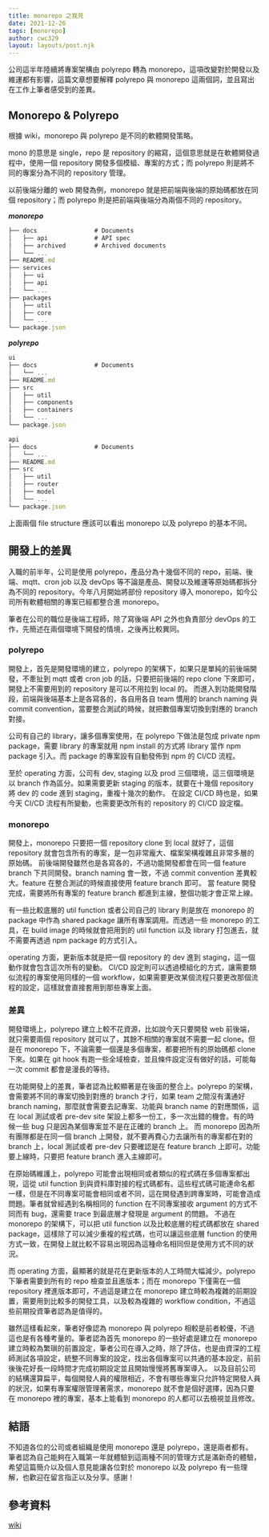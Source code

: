 ```yaml
---
title: monorepo 之我見
date: 2021-12-26
tags: [monorepo]
author: cwc329
layout: layouts/post.njk
---
```


<!-- summary -->

公司這半年陸續將專案架構由 polyrepo 轉為 monorepo，這項改變對於開發以及維運都有影響，這篇文章想要解釋 polyrepo 與 monorepo 這兩個詞，並且寫出在工作上筆者感受到的差異。

<!-- summary -->

## Monorepo & Polyrepo

根據 wiki，monorepo 與 polyrepo 是不同的軟體開發策略。

mono 的意思是 single，repo 是 repository 的縮寫，這個意思就是在軟體開發過程中，使用一個 repository 開發多個模組、專案的方式；而 polyrepo 則是將不同的專案分為不同的 repository 管理。

以前後端分離的 web 開發為例，monorepo 就是把前端與後端的原始碼都放在同個 repository；而 polyrepo 則是把前端與後端分為兩個不同的 repository。

**_monorepo_**

```ts
├── docs                # Documents
│   ├── api             # API spec
│   ├── archived        # Archived documents
│   └── ...
├── README.md
├── services
│   ├── ui
│   ├── api
│   └── ...
├── packages
│   ├── util
│   ├── core
│   └── ...
└── package.json

```

**_polyrepo_**

```ts
ui
├── docs                # Documents
│   └── ...
├── README.md
├── src
│   ├── util
│   ├── components
│   ├── containers
│   └── ...
└── package.json

api
├── docs                # Documents
│   └── ...
├── README.md
├── src
│   ├── util
│   ├── router
│   ├── model
│   └── ...
└── package.json
```

上面兩個 file structure 應該可以看出 monorepo 以及 polyrepo 的基本不同。

## 開發上的差異

入職的前半年，公司是使用 polyrepo，產品分為十幾個不同的 repo，前端、後端、mqtt、cron job 以及 devOps 等不論是產品、開發以及維運等原始碼都拆分為不同的 repository。今年八月開始將部份 repository 導入 monorepo，如今公司所有軟體相關的專案已經都整合進 monorepo。

筆者在公司的職位是後端工程師，除了寫後端 API 之外也負責部分 devOps 的工作，先簡述在兩個環境下開發的情境，之後再比較異同。

### polyrepo

開發上，首先是開發環境的建立，polyrepo 的架構下，如果只是單純的前後端開發，不牽扯到 mqtt 或者 cron job 的話，只要把前後端的 repo clone 下來即可，開發上不需要用到的 repository 是可以不用拉到 local 的。
而進入到功能開發階段，前端與後端基本上是各寫各的，各自用各自 team 慣用的 branch naming 與 commit convention，當要整合測試的時候，就把數個專案切換到對應的 branch 對接。

公司有自己的 library，讓多個專案使用，在 polyrepo 下做法是包成 private npm package，需要 library 的專案就用 npm install 的方式將 library 當作 npm package 引入。而 package 的專案設有自動發佈到 npm 的 CI/CD 流程。

至於 operating 方面，公司有 dev, staging 以及 prod 三個環境，這三個環境是以 branch 作為區分。如果需要更新 staging 的版本，就要在十幾個 repository 將 dev 的 code 進到 staging，重複十幾次的動作。
在設定 CI/CD 時也是，如果今天 CI/CD 流程有所變動，也需要更改所有的 repository 的 CI/CD 設定檔。

### monorepo

開發上，monorepo 只要把一個 repository clone 到 local 就好了，這個 repository 就會包含所有的專案，是一包非常龐大、檔案架構複雜且非常多層的原始碼。
前後端開發雖然也是各寫各的，不過功能開發都會在同一個 feature branch 下共同開發。branch naming 會一致，不過 commit convention 差異較大。feature 在整合測試的時候直接使用 feature branch 即可。
當 feature 開發完成，需要將所有專案的 feature branch 都進到主線，整個功能才會正常上線。

有一些比較底層的 util function 或者公司自己的 library 則是放在 monorepo 的 package 中作為 shared package 讓所有專案調用。而透過一些 monorepo 的工具，在 build image 的時候就會把用到的 util function 以及 library 打包進去，就不需要再透過 npm package 的方式引入。

operating 方面，更新版本就是把一個 repository 的 dev 進到 staging，這一個動作就會包含這次所有的變動。
CI/CD 設定則可以透過模組化的方式，讓需要類似流程的專案使用同樣的一個 workflow，如果需要更改某個流程只要更改那個流程的設定，這樣就會直接套用到那些專案上面。

### 差異

開發環境上，polyrepo 建立上較不花資源，比如說今天只要開發 web 前後端，就只需要兩個 repository 就可以了，其餘不相關的專案就不需要一起 clone。但是在 monorepo 下，不論需要一個還是多個專案，都要把所有的原始碼都 clone 下來。如果在 git hook 有跑一些全域檢查，並且條件設定沒有做好的話，可能每一次 commit 都會是漫長的等待。

在功能開發上的差異，筆者認為比較顯著是在後面的整合上。polyrepo 的架構，會需要將不同的專案切換到對應的 branch 才行，如果 team 之間沒有溝通好 branch naming，那麼就會需要去記專案、功能與 branch name 的對應關係，這在 local 測試或者 pre-dev site 架設上都多一份工，多一次出錯的機會。有的時候一些 bug 只是因為某個專案並不是在正確的 branch 上。
而 monorepo 因為所有團隊都是在同一個 branch 上開發，就不要再費心力去讓所有的專案都在對的 branch 上，local 測試或者 pre-dev 只要確認是在 feature branch 上即可。功能要上線時，只要把 feature branch 進入主線即可。

在原始碼維護上，polyrepo 可能會出現相同或者類似的程式碼在多個專案都出現，這從 util function 到與資料庫對接的程式碼都有。這些程式碼可能連命名都一樣，但是在不同專案可能會相同或者不同，這在開發遇到跨專案時，可能會造成問題。筆者就曾經遇到名稱相同的 function 在不同專案接收 argument 的方式不同而有 bug，還需要 trace 到最底層才發現是 argument 的問題。
不過在 monorepo 的架構下，可以把 util function 以及比較底層的程式碼都放在 shared package，這樣除了可以減少重複的程式碼，也可以讓這些底層 function 的使用方式一致，在開發上就比較不容易出現因為這種命名相同但是使用方式不同的狀況。

而 operating 方面，最顯著的就是花在更新版本的人工時間大幅減少。polyrepo 下筆者需要到所有的 repo 檢查並且進版本；而在 monorepo 下僅需在一個 repository 裡進版本即可，不過這是建立在 monorepo 建立時較為複雜的前期設置，需要用到比較多的開發工具，以及較為複雜的 workflow condition，不過這些前期投資筆者認為是值得的。

雖然這樣看起來，筆者好像認為 monorepo 與 polyrepo 相較是前者較優，不過這也是有各種考量的。筆者認為首先 monorepo 的一些好處是建立在 monorepo 建立時較為繁瑣的前置設定，筆者公司在導入之時，除了評估，也是由資深的工程師測試各項設定，統整不同專案的設定，找出各個專案可以共通的基本設定，前前後後花好長一段時間才完成初期設定並且開始慢慢將舊專案導入。
以及目前公司的結構還算扁平，每個開發人員的權限相近，不會有哪些專案只允許特定開發人員的狀況，如果有專案權限管理著需求，monorepo 就不會是個好選擇，因為只要在 monorepo 裡的專案，基本上能看到 monorepo 的人都可以去檢視並且修改。

## 結語

不知道各位的公司或者組織是使用 monorepo 還是 polyrepo，還是兩者都有。
筆者認為自己能夠在入職第一年就體驗到這兩種不同的管理方式是滿新奇的體驗，希望這篇簡介以及個人意見能讓各位對於 monorepo 以及 polyrepo 有一些理解，也歡迎在留言指正以及分享。感謝！

## 參考資料

[wiki](https://en.wikipedia.org/wiki/Monorepo)
